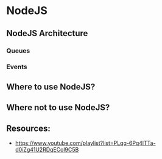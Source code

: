 # NodeJS

## NodeJS Architecture

### Queues

### Events

## Where to use NodeJS?

## Where not to use NodeJS?

## Resources:

- https://www.youtube.com/playlist?list=PLqq-6Pq4lTTa-d0iZg41U2RDqECol9C5B
